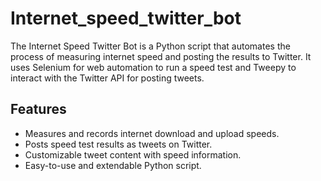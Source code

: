 # Internet_speed_twitter_bot
The Internet Speed Twitter Bot is a Python script that automates the process of measuring internet speed and posting the results to Twitter. 
It uses Selenium for web automation to run a speed test and Tweepy to interact with the Twitter API for posting tweets.
## Features
- Measures and records internet download and upload speeds.
- Posts speed test results as tweets on Twitter.
- Customizable tweet content with speed information.
- Easy-to-use and extendable Python script.
